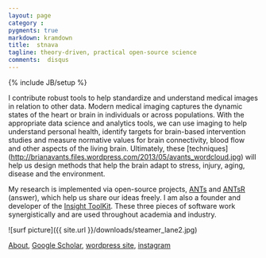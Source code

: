 ```yaml
---
layout: page
category : 
pygments: true
markdown: kramdown
title:  stnava
tagline: theory-driven, practical open-source science
comments:  disqus
---
```

{% include JB/setup %}

I contribute robust tools to help standardize and understand medical
images in relation to other data.  Modern medical imaging captures the
dynamic states of the heart or brain in individuals or across
populations.  With the appropriate data science and analytics tools,
we can use imaging to help understand personal health, identify
targets for brain-based intervention studies and measure normative
values for brain connectivity, blood flow and other aspects of the
living brain.  Ultimately, these [techniques] (http://brianavants.files.wordpress.com/2013/05/avants_wordcloud.jpg) will help us design
methods that help the brain adapt to stress, injury, aging,
disease and the environment.

My research is implemented via open-source projects,
[ANTs](http://stnava.github.io/ANTs/) and
[ANTsR](http://stnava.github.io/ANTsR/) (answer), which help us
share our ideas freely. I am also a founder and developer of the
[Insight ToolKit](http://www.itk.org).  These three pieces of software
work synergistically and are used throughout academia and industry.

![surf picture]({{ site.url }}/downloads/steamer_lane2.jpg)

[About](http://stnava.github.io/pages/about.html), [Google Scholar](http://scholar.google.com/citations?user=t4kkowgAAAAJ),
[wordpress site](http://brianavants.wordpress.com/), [instagram](http://www.instagram.com/stnava)
